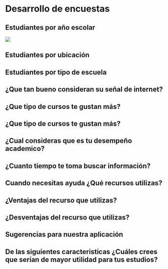 # Desarrollo de encuestas

## Estudiantes por año escolar
![](images/estudiantes_por_anio.png)

## Estudiantes por ubicación

## Estudiantes por tipo de escuela

## ¿Que tan bueno consideran su señal de internet?

## ¿Que tipo de cursos te gustan más?

## ¿Que tipo de cursos te gustan más?

## ¿Cual consideras que es tu desempeño academico?

## ¿Cuanto tiempo te toma buscar información?

## Cuando necesitas ayuda ¿Qué recursos utilizas?

## ¿Ventajas del recurso que utilizas?

## ¿Desventajas del recurso que utilizas?

## Sugerencias para nuestra aplicación

## De las siguientes caracteristicas ¿Cuáles crees que serían de mayor utilidad para tus estudios?
